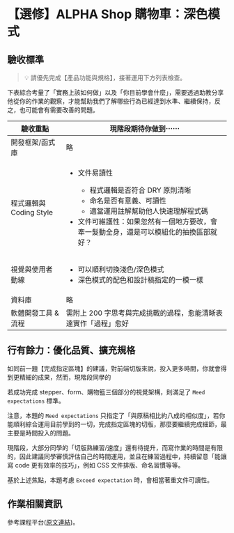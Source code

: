 # 【選修】ALPHA Shop 購物車：深色模式

## 驗收標準

> 💡  請優先完成【產品功能與規格】，接著運用下方列表檢查。

下表綜合考量了「實務上該如何做」以及「你目前學會什麼」，需要透過助教分享他從你的作業的觀察，才能幫助我們了解哪些行為已經達到水準、繼續保持，反之，也可能會有需要改善的問題。

<table>
  <thead>
    <tr>
      <th>驗收重點</td>
      <th>現階段期待你做到⋯⋯</td>
    </tr>
  </thead>
  <tbody>
    <tr>
      <td>開發框架/函式庫</td>
      <td>略</td>
    </tr>
    <tr>
      <td>程式邏輯與 Coding Style</td>
      <td>
        <ul>
          <li>文件易讀性</li>
          <ul>
            <li>程式邏輯是否符合 DRY 原則清晰</li>
            <li>命名是否有意義、可讀性</li>
            <li>適當運用註解幫助他人快速理解程式碼</li>
          </ul>
          <li>文件可維護性：如果忽然有一個地方要改，會牽一髮動全身，還是可以模組化的抽換區部就好？</li>
        </ul>
      </td>
    </tr>
      <tr>
      <td>視覺與使用者動線</td>
      <td>
        <ul>
          <li>可以順利切換淺色/深色模式</li>
          <li>深色模式的配色和設計稿指定的一模一樣</li>
        </ul>
      </td>
    </tr>
    <tr>
      <td>資料庫</td>
      <td>略</td>
    </tr>
      <tr>
      <td>軟體開發工具 & 流程</td>
      <td>需附上 200 字思考與完成挑戰的過程，愈能清晰表達實作「過程」愈好</td>
    </tr>
  </tbody>
</table>

## 行有餘力：優化品質、擴充規格

如同前一題【完成指定區塊】的建議，對前端切版來說，投入更多時間，你就會得到更精細的成果，然而，現階段同學的

若成功完成 stepper、form、購物籃三個部分的視覺架構，則滿足了 `Meed expectations` 標準。

注意，本題的 `Meed expectations` 只指定了「與原稿相比約八成的相似度」，若你能順利綜合運用目前學到的一切，完成指定區塊的切版，那麼要繼續完成細節，最主要是時間投入的問題。

現階段，大部分同學的「切版熟練習/速度」還有待提升，而寫作業的時間是有限的，因此建議同學審慎評估自己的時間運用，並且在練習過程中，持續留意「能讓寫 code 更有效率的技巧」，例如 CSS 文件排版、命名習慣等等。

基於上述焦點，本題考慮 `Exceed expectation` 時，會相當著重文件可讀性。

## 作業相關資訊

參考課程平台([原文連結](https://lighthouse.alphacamp.co/courses/119/assignments/3625))。
